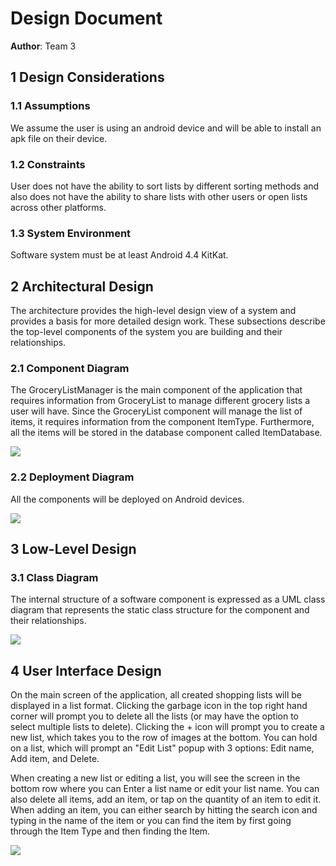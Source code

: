 # Design Document

**Author**: Team 3

## 1 Design Considerations

### 1.1 Assumptions

We assume the user is using an android device and will be able to install an apk file on their device.

### 1.2 Constraints

User does not have the ability to sort lists by different sorting methods and also does not have the ability to share lists with other users or open lists across other platforms.

### 1.3 System Environment

Software system must be at least Android 4.4 KitKat.

## 2 Architectural Design

The architecture provides the high-level design view of a system and provides a basis for more detailed design work. These subsections describe the top-level components of the system you are building and their relationships.

### 2.1 Component Diagram

The GroceryListManager is the main component of the application that requires information from GroceryList to manage different grocery lists a user will have. Since the GroceryList component will manage the list of items, it requires information from the component ItemType. Furthermore, all the items will be stored in the database component called ItemDatabase.  

![](https://github.com/qc-se-spring2018/370Spring18Team3/blob/master/GroupProject/Docs/images/componentDiagram.png)


### 2.2 Deployment Diagram

All the components will be deployed on Android devices.

![](https://github.com/qc-se-spring2018/370Spring18Team3/blob/master/GroupProject/Docs/images/DeploymentDiagram.png)

## 3 Low-Level Design

### 3.1 Class Diagram

The internal structure of a software component is expressed as a UML class diagram that represents the static class structure for the component and their relationships.

![](https://github.com/qc-se-spring2018/370Spring18Team3/blob/master/GroupProject/Docs/images/ClassDiagram.png)

## 4 User Interface Design

On the main screen of the application, all created shopping lists will be displayed in a list format. Clicking the garbage icon in the top right hand corner will prompt you to delete all the lists (or may have the option to select multiple lists to delete). Clicking the + icon will prompt you to create a new list, which takes you to the row of images at the bottom. You can hold on a list, which will prompt an "Edit List" popup with 3 options: Edit name, Add item, and Delete.

When creating a new list or editing a list, you will see the screen in the bottom row where you can Enter a list name or edit your list name. You can also delete all items, add an item, or tap on the quantity of an item to edit it. When adding an item, you can either search by hitting the search icon and typing in the name of the item or you can find the item by first going through the Item Type and then finding the Item.

![](https://github.com/qc-se-spring2018/370Spring18Team3/blob/master/GroupProject/Docs/images/ShoppingListsMockup.png)

